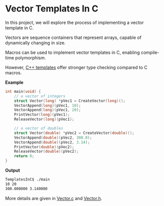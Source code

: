 # Vector Templates In C

In this project, we will explore the process of implementing a vector template in C.

Vectors are sequence containers that represent arrays, capable of dynamically changing in size.

Macros can be used to implement vector templates in C, enabling compile-time polymorphism.

However, [C++ templates](https://www.geeksforgeeks.org/vector-in-cpp-stl/) offer stronger type checking compared to C macros.

**Example**

```C
int main(void) {
    // a vector of integers
    struct Vector(long) *pVec1 = CreateVector(long)();
    VectorAppend(long)(pVec1, 10);
    VectorAppend(long)(pVec1, 20);
    PrintVector(long)(pVec1);
    ReleaseVector(long)(pVec1);

    // a vector of doubles
    struct Vector(double) *pVec2 = CreateVector(double)();
    VectorAppend(double)(pVec2, 300.0);
    VectorAppend(double)(pVec2, 3.14);
    PrintVector(double)(pVec2);
    ReleaseVector(double)(pVec2);
    return 0;  
}
```

**Output**
```sh
TemplatesInC$ ./main
10 20 
300.000000 3.140000
```

More details are given in [Vector.c](./src/Vector.c) and [Vector.h](./src/Vector.h).

